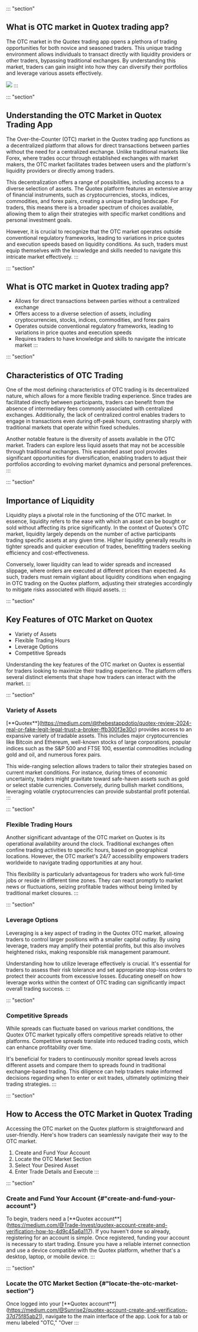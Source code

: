 ::: \"section\"
## What is OTC market in Quotex trading app?

The OTC market in the Quotex trading app opens a plethora of trading
opportunities for both novice and seasoned traders. This unique trading
environment allows individuals to transact directly with liquidity
providers or other traders, bypassing traditional exchanges. By
understanding this market, traders can gain insight into how they can
diversify their portfolios and leverage various assets effectively.

[![](https://static.quotex.io/files/4_en/300_250.jpg)](https://traff.sbs/brokerqxlid)
:::

::: \"section\"
## Understanding the OTC Market in Quotex Trading App

The Over-the-Counter (OTC) market in the Quotex trading app functions as
a decentralized platform that allows for direct transactions between
parties without the need for a centralized exchange. Unlike traditional
markets like Forex, where trades occur through established exchanges
with market makers, the OTC market facilitates trades between users and
the platform's liquidity providers or directly among traders.

This decentralization offers a range of possibilities, including access
to a diverse selection of assets. The Quotex platform features an
extensive array of financial instruments, such as cryptocurrencies,
stocks, indices, commodities, and forex pairs, creating a unique trading
landscape. For traders, this means there is a broader spectrum of
choices available, allowing them to align their strategies with specific
market conditions and personal investment goals.

However, it is crucial to recognize that the OTC market operates outside
conventional regulatory frameworks, leading to variations in price
quotes and execution speeds based on liquidity conditions. As such,
traders must equip themselves with the knowledge and skills needed to
navigate this intricate market effectively.
:::

::: \"section\"
## What is OTC market in Quotex trading app?

-   Allows for direct transactions between parties without a centralized
    exchange
-   Offers access to a diverse selection of assets, including
    cryptocurrencies, stocks, indices, commodities, and forex pairs
-   Operates outside conventional regulatory frameworks, leading to
    variations in price quotes and execution speeds
-   Requires traders to have knowledge and skills to navigate the
    intricate market
:::

::: \"section\"
## Characteristics of OTC Trading

One of the most defining characteristics of OTC trading is its
decentralized nature, which allows for a more flexible trading
experience. Since trades are facilitated directly between participants,
traders can benefit from the absence of intermediary fees commonly
associated with centralized exchanges. Additionally, the lack of
centralized control enables traders to engage in transactions even
during off-peak hours, contrasting sharply with traditional markets that
operate within fixed schedules.

Another notable feature is the diversity of assets available in the OTC
market. Traders can explore less liquid assets that may not be
accessible through traditional exchanges. This expanded asset pool
provides significant opportunities for diversification, enabling traders
to adjust their portfolios according to evolving market dynamics and
personal preferences.
:::

::: \"section\"
## Importance of Liquidity

Liquidity plays a pivotal role in the functioning of the OTC market. In
essence, liquidity refers to the ease with which an asset can be bought
or sold without affecting its price significantly. In the context of
Quotex's OTC market, liquidity largely depends on the number of active
participants trading specific assets at any given time. Higher liquidity
generally results in tighter spreads and quicker execution of trades,
benefitting traders seeking efficiency and cost-effectiveness.

Conversely, lower liquidity can lead to wider spreads and increased
slippage, where orders are executed at different prices than expected.
As such, traders must remain vigilant about liquidity conditions when
engaging in OTC trading on the Quotex platform, adjusting their
strategies accordingly to mitigate risks associated with illiquid
assets.
:::

::: \"section\"
## Key Features of OTC Market on Quotex

-   Variety of Assets
-   Flexible Trading Hours
-   Leverage Options
-   Competitive Spreads

Understanding the key features of the OTC market on Quotex is essential
for traders looking to maximize their trading experience. The platform
offers several distinct elements that shape how traders can interact
with the market.
:::

::: \"section\"
### Variety of Assets

\[\*\*Quotex\*\*\](https://medium.com/@thebestappdotio/quotex-review-2024-real-or-fake-legit-legal-trust-a-broker-ffb300f3e30c)
provides access to an expansive variety of tradable assets. This
includes major cryptocurrencies like Bitcoin and Ethereum, well-known
stocks of large corporations, popular indices such as the S&P 500 and
FTSE 100, essential commodities including gold and oil, and numerous
forex pairs.

This wide-ranging selection allows traders to tailor their strategies
based on current market conditions. For instance, during times of
economic uncertainty, traders might gravitate toward safe-haven assets
such as gold or select stable currencies. Conversely, during bullish
market conditions, leveraging volatile cryptocurrencies can provide
substantial profit potential.
:::

::: \"section\"
### Flexible Trading Hours

Another significant advantage of the OTC market on Quotex is its
operational availability around the clock. Traditional exchanges often
confine trading activities to specific hours, based on geographical
locations. However, the OTC market's 24/7 accessibility empowers traders
worldwide to navigate trading opportunities at any hour.

This flexibility is particularly advantageous for traders who work
full-time jobs or reside in different time zones. They can react
promptly to market news or fluctuations, seizing profitable trades
without being limited by traditional market closures.
:::

::: \"section\"
### Leverage Options

Leveraging is a key aspect of trading in the Quotex OTC market, allowing
traders to control larger positions with a smaller capital outlay. By
using leverage, traders may amplify their potential profits, but this
also involves heightened risks, making responsible risk management
paramount.

Understanding how to utilize leverage effectively is crucial. It's
essential for traders to assess their risk tolerance and set appropriate
stop-loss orders to protect their accounts from excessive losses.
Educating oneself on how leverage works within the context of OTC
trading can significantly impact overall trading success.
:::

::: \"section\"
### Competitive Spreads

While spreads can fluctuate based on various market conditions, the
Quotex OTC market typically offers competitive spreads relative to other
platforms. Competitive spreads translate into reduced trading costs,
which can enhance profitability over time.

It's beneficial for traders to continuously monitor spread levels across
different assets and compare them to spreads found in traditional
exchange-based trading. This diligence can help traders make informed
decisions regarding when to enter or exit trades, ultimately optimizing
their trading strategies.
:::

::: \"section\"
## How to Access the OTC Market in Quotex Trading

Accessing the OTC market on the Quotex platform is straightforward and
user-friendly. Here's how traders can seamlessly navigate their way to
the OTC market.

1.  Create and Fund Your Account
2.  Locate the OTC Market Section
3.  Select Your Desired Asset
4.  Enter Trade Details and Execute
:::

::: \"section\"
### Create and Fund Your Account {#"create-and-fund-your-account"}

To begin, traders need a \[\*\*Quotex
account\*\*\](https://medium.com/@Trade-Invest/quotex-account-create-and-verification-how-to-4d9c45a6a117).
If you haven't done so already, registering for an account is simple.
Once registered, funding your account is necessary to start trading.
Ensure you have a reliable internet connection and use a device
compatible with the Quotex platform, whether that's a desktop, laptop,
or mobile device.
:::

::: \"section\"
### Locate the OTC Market Section {#"locate-the-otc-market-section"}

Once logged into your \[\*\*Quotex
account\*\*\](https://medium.com/@Sunrise2/quotex-account-create-and-verification-37d75f85ab21),
navigate to the main interface of the app. Look for a tab or menu
labeled "OTC," "Over
:::

